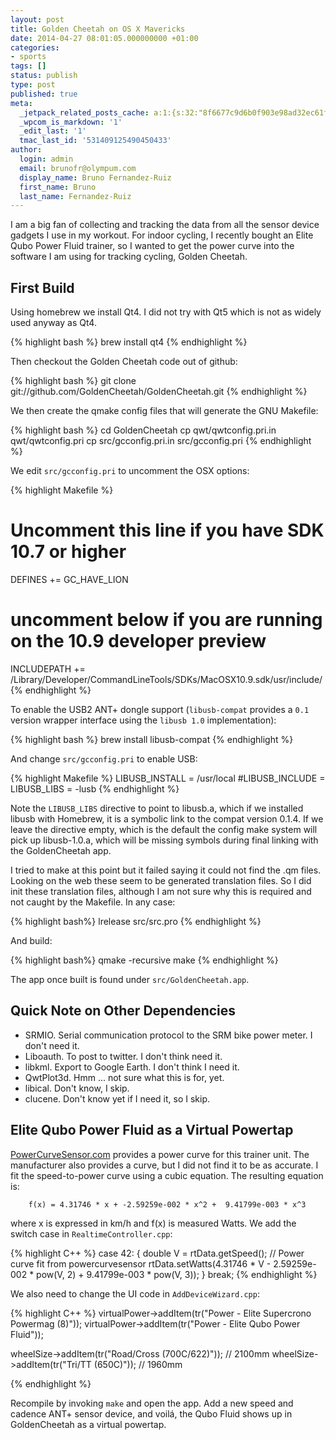 ```yaml
---
layout: post
title: Golden Cheetah on OS X Mavericks
date: 2014-04-27 08:01:05.000000000 +01:00
categories:
- sports
tags: []
status: publish
type: post
published: true
meta:
  _jetpack_related_posts_cache: a:1:{s:32:"8f6677c9d6b0f903e98ad32ec61f8deb";a:2:{s:7:"expires";i:1415296149;s:7:"payload";a:3:{i:0;a:1:{s:2:"id";i:313;}i:1;a:1:{s:2:"id";i:355;}i:2;a:1:{s:2:"id";i:67;}}}}
  _wpcom_is_markdown: '1'
  _edit_last: '1'
  tmac_last_id: '531409125490450433'
author:
  login: admin
  email: brunofr@olympum.com
  display_name: Bruno Fernandez-Ruiz
  first_name: Bruno
  last_name: Fernandez-Ruiz
---
```

I am a big fan of collecting and tracking the data from all the sensor device gadgets I use in my workout. For indoor cycling, I recently bought an Elite Qubo Power Fluid trainer, so I wanted to get the power curve into the software I am using for tracking cycling, Golden Cheetah.

## First Build ##

Using homebrew we install Qt4. I did not try with Qt5 which is not as widely used anyway as Qt4.

{% highlight bash %}
brew install qt4
{% endhighlight %}

Then checkout the Golden Cheetah code out of github:

{% highlight bash %}
git clone git://github.com/GoldenCheetah/GoldenCheetah.git
{% endhighlight %}

We then create the qmake config files that will generate the GNU Makefile:

{% highlight bash %}
cd GoldenCheetah
cp qwt/qwtconfig.pri.in qwt/qwtconfig.pri
cp src/gcconfig.pri.in src/gcconfig.pri
{% endhighlight %}

We edit `src/gcconfig.pri` to uncomment the OSX options:

{% highlight Makefile %}
# Uncomment this line if you have SDK 10.7 or higher
DEFINES += GC_HAVE_LION
# uncomment below if you are running on the 10.9 developer preview
INCLUDEPATH += /Library/Developer/CommandLineTools/SDKs/MacOSX10.9.sdk/usr/include/ 
{% endhighlight %}

To enable the USB2 ANT+ dongle support (`libusb-compat` provides a `0.1` version wrapper interface using the `libusb 1.0` implementation):

{% highlight bash %}
brew install libusb-compat
{% endhighlight %}

And change `src/gcconfig.pri` to enable USB:

{% highlight Makefile %}
LIBUSB_INSTALL = /usr/local
#LIBUSB_INCLUDE = 
LIBUSB_LIBS    = -lusb
{% endhighlight %}

Note the `LIBUSB_LIBS` directive to point to libusb.a, which if we
installed libusb with Homebrew, it is a symbolic link to the compat
version 0.1.4. If we leave the directive empty, which is the default
the config make system will pick up libusb-1.0.a, which will be
missing symbols during final linking with the GoldenCheetah app.

I tried to make at this point but it failed saying it could not find
the .qm files. Looking on the web these seem to be generated
translation files. So I did init these translation files, although I
am not sure why this is required and not caught by the Makefile. In
any case:

{% highlight bash%}
lrelease src/src.pro
{% endhighlight %}

And build:

{% highlight bash%}
qmake -recursive
make
{% endhighlight %}

The app once built is found under `src/GoldenCheetah.app`.

## Quick Note on Other Dependencies ##

* SRMIO. Serial communication protocol to the SRM bike power meter. I
don't need it.
* Liboauth. To post to twitter. I don't think need it.
* libkml. Export to Google Earth. I don't think I need it.
* QwtPlot3d. Hmm ... not sure what this is for, yet.
* libical. Don't know, I skip.
* clucene. Don't know yet if I need it, so I skip.

## Elite Qubo Power Fluid as a Virtual Powertap ##

[PowerCurveSensor.com](http://www.powercurvesensor.com/files/45c.png) provides a power curve for this trainer unit. The manufacturer also provides a curve, but I did not find it to be as accurate. I fit the speed-to-power curve using a cubic equation. The resulting equation is:

		f(x) = 4.31746 * x + -2.59259e-002 * x^2 +  9.41799e-003 * x^3

where x is expressed in km/h and f(x) is measured Watts. We add the switch case in `RealtimeController.cpp`:

{% highlight C++ %}
case 42:
{
double V = rtData.getSpeed();
// Power curve fit from powercurvesensor
rtData.setWatts(4.31746 * V - 2.59259e-002 * pow(V, 2) + 9.41799e-003 * pow(V, 3));
}
break;
{% endhighlight %}	

We also need to change the UI code in `AddDeviceWizard.cpp`:

{% highlight C++ %}
virtualPower->addItem(tr("Power - Elite Supercrono Powermag (8)"));
virtualPower->addItem(tr("Power - Elite Qubo Power Fluid"));

wheelSize->addItem(tr("Road/Cross (700C/622)")); // 2100mm
wheelSize->addItem(tr("Tri/TT (650C)")); // 1960mm

{% endhighlight %}

Recompile by invoking <code>make</code> and open the app. Add a new speed and cadence ANT+ sensor device, and voilá, the Qubo Fluid shows up in GoldenCheetah as a virtual powertap.
